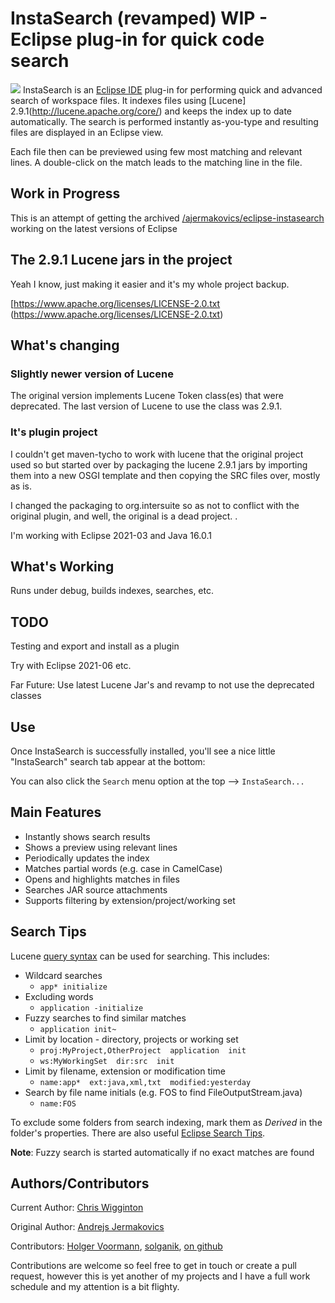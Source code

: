 # InstaSearch (revamped) WIP - Eclipse plug-in for quick code search



![](./instasearch/icons/search_results.gif) InstaSearch is an  [Eclipse IDE](http://eclipse.org) plug-in for performing quick and advanced search of workspace files. It indexes files using [Lucene] 2.9.1(http://lucene.apache.org/core/) and keeps the index up to date automatically. The search is performed instantly as-you-type and resulting files are displayed in an Eclipse view.

Each file then can be previewed using few most matching and relevant lines. A double-click on the match leads to the matching line in the file.

## Work in Progress

This is an attempt of getting the archived [/ajermakovics/eclipse-instasearch](https://github.com/ajermakovics/eclipse-instasearch/) working on the latest versions of Eclipse

## The 2.9.1 Lucene jars in the project
Yeah I know, just making it easier and it's my whole project backup.

[https://www.apache.org/licenses/LICENSE-2.0.txt (https://www.apache.org/licenses/LICENSE-2.0.txt)

## What's changing

### Slightly newer version of Lucene
The original version implements Lucene Token class(es) that were deprecated.  The
last version of Lucene to use the class was 2.9.1. 

### It's plugin project
I couldn't get maven-tycho to work with lucene that the original project used so  but started over
by packaging the lucene 2.9.1 jars by importing them into a new OSGI template and then copying the SRC files over, mostly as is.  

I changed the packaging to org.intersuite so as not to conflict with the original plugin, and well, the original is a dead project.  .

I'm working with Eclipse 2021-03 and Java 16.0.1

## What's Working
Runs under debug, builds indexes, searches, etc.  

## TODO
Testing and export and install as a plugin

Try with Eclipse 2021-06 etc.

Far Future: Use latest Lucene Jar's and revamp to not use the deprecated classes

## Use

Once InstaSearch is successfully installed, you'll see a nice little "InstaSearch" search tab appear at the bottom:

You can also click the `Search` menu option at the top --> `InstaSearch...`

## Main Features

* Instantly shows search results
* Shows a preview using relevant lines
* Periodically updates the index
* Matches partial words (e.g. case in CamelCase)
* Opens and highlights matches in files
* Searches JAR source attachments
* Supports filtering by extension/project/working set


## Search Tips

Lucene [query syntax](http://lucene.apache.org/core/old_versioned_docs/versions/3_0_0/queryparsersyntax.html) can be used for searching. This includes:

* Wildcard searches
  * `app* initialize`
* Excluding words
  * `application -initialize`
* Fuzzy searches to find similar matches
   * `application init~`
* Limit by location - directory, projects or working set
   * `proj:MyProject,OtherProject  application  init `
   * `ws:MyWorkingSet  dir:src  init `
* Limit by filename, extension or modification time
   * `name:app*  ext:java,xml,txt  modified:yesterday  `
* Search by file name initials (e.g. FOS to find FileOutputStream.java)
   * `name:FOS`

To exclude some folders from search indexing, mark them as *Derived* in the folder's properties.
There are also useful [Eclipse Search Tips](https://github.com/ajermakovics/eclipse-instasearch/wiki/Eclipse-search-tips).

**Note**: Fuzzy search is started automatically if no exact matches are found



## Authors/Contributors

Current Author: [Chris Wigginton](http://github.com/wiggick)

Original Author:  [Andrejs Jermakovics](http://github.com/ajermakovics)

Contributors:  [Holger Voormann](http://eclipsehowl.wordpress.com/), [solganik](https://github.com/solganik), [on github](https://github.com/ajermakovics/eclipse-instasearch/graphs/contributors)

Contributions are welcome so feel free to get in touch or create a pull request, however this is yet another of my projects and I have a full work schedule and my attention is a bit flighty.

